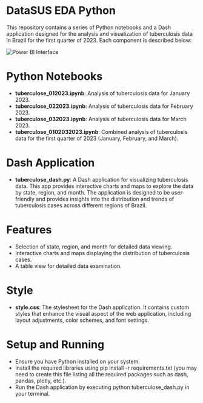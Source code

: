 # DataSUS EDA Python
This repository contains a series of Python notebooks and a Dash application designed for the analysis and visualization of tuberculosis data in Brazil for the first quarter of 2023. Each component is described below:

![Power BI Interface](assets/tuberculose_by.png)

# Python Notebooks
- **tuberculose_012023.ipynb**: Analysis of tuberculosis data for January 2023.
- **tuberculose_022023.ipynb**: Analysis of tuberculosis data for February 2023.
- **tuberculose_032023.ipynb**: Analysis of tuberculosis data for March 2023.
- **tuberculose_0102032023.ipynb**: Combined analysis of tuberculosis data for the first quarter of 2023 (January, February, and March).
  
# Dash Application
- **tuberculose_dash.py**: A Dash application for visualizing tuberculosis data. This app provides interactive charts and maps to explore the data by state, region, and month. The application is designed to be user-friendly and provides insights into the distribution and trends of tuberculosis cases across different regions of Brazil.
# Features
- Selection of state, region, and month for detailed data viewing.
- Interactive charts and maps displaying the distribution of tuberculosis cases.
- A table view for detailed data examination.
# Style
- **style.css**: The stylesheet for the Dash application. It contains custom styles that enhance the visual aspect of the web application, including layout adjustments, color schemes, and font settings.
# Setup and Running
- Ensure you have Python installed on your system.
- Install the required libraries using pip install -r requirements.txt (you may need to create this file listing all the required packages such as dash, pandas, plotly, etc.).
- Run the Dash application by executing python tuberculose_dash.py in your terminal.
